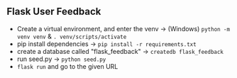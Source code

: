 ## Flask User Feedback

* Create a virtual environment, and enter the venv -> (Windows) `python -m venv venv` & `. venv/scripts/activate`
* pip install dependencies -> `pip install -r requirements.txt`
* create a database called "flask_feedback" -> `createdb flask_feedback`
* run seed.py -> `python seed.py`
* `flask run` and go to the given URL
